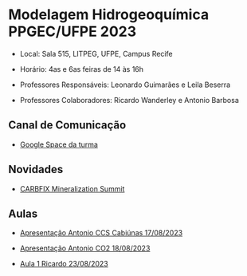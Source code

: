 # Modelagem Hidrogeoquímica PPGEC/UFPE 2023

- Local: Sala 515, LITPEG, UFPE, Campus Recife
- Horário: 4as e 6as feiras de 14 às 16h

- Professores Responsáveis: 
Leonardo Guimarães e Leila Beserra

- Professores Colaboradores:
Ricardo Wanderley e Antonio Barbosa

## Canal de Comunicação

- [Google Space da turma](https://mail.google.com/mail/u/0/#chat/space/AAAAK1kxmlE)

## Novidades

- [CARBFIX Mineralization Summit](https://www.carbfix.com/mineralization-summit)

## Aulas

- [Apresentação Antonio CCS Cabiúnas 17/08/2023](https://github.com/leojnguimaraes/Modelagem_Hidrogeoquimica/blob/main/presentations/antonio/Apresenta%C3%A7%C3%A3o%20CCS%20Cabiunas%20em%2009-08-23.pdf)

- [Apresentação Antonio CO2 18/08/2023](https://github.com/leojnguimaraes/Modelagem_Hidrogeoquimica/blob/main/presentations/ricardo/Curso%20Geomec%C3%A2nica%20-%20Aula1.pdf)

- [Aula 1 Ricardo 23/08/2023](https://github.com/leojnguimaraes/Modelagem_Hidrogeoquimica/blob/main/presentations/ricardo/Curso%20Geomec%C3%A2nica%20-%20Aula1.pdf)
